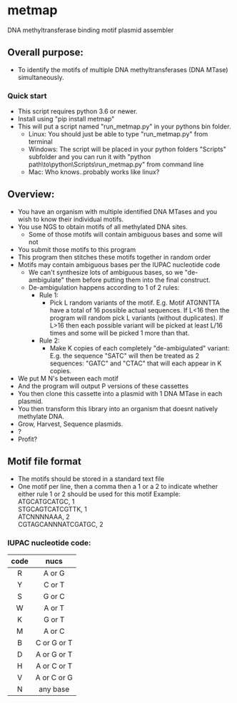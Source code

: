 # metmap
DNA methyltransferase binding motif plasmid assembler

## Overall purpose:
* To identify the motifs of multiple DNA methyltransferases (DNA MTase) simultaneously.

### Quick start
* This script requires python 3.6 or newer.
* Install using "pip install metmap"
* This will put a script named "run_metmap.py" in your pythons bin folder.
  * Linux: You should just be able to type "run_metmap.py" from terminal
  * Windows: The script will be placed in your python folders "Scripts" subfolder and you can run it with "python path\to\python\Scripts\run_metmap.py" from command line
  * Mac: Who knows..probably works like linux?


## Overview:
* You have an organism with multiple identified DNA MTases and you wish to know their individual motifs.
* You use NGS to obtain motifs of all methylated DNA sites.
  * Some of those motifs will contain ambiguous bases and some will not
* You submit those motifs to this program
* This program then stitches these motifs together in random order
* Motifs may contain ambiguous bases per the IUPAC nucleotide code
  * We can't synthesize lots of ambiguous bases, so we "de-ambigulate" them before putting them into the final construct.
  * De-ambigulation happens according to 1 of 2 rules:
    * Rule 1:
      * Pick L random variants of the motif. E.g. Motif ATGNNTTA have a total of 16 possible actual sequences. If L<16 then the program will random pick L variants (without duplicates). If L>16 then each possible variant will be picked at least L/16 times and some will be picked 1 more than that.
    * Rule 2:
      * Make K copies of each completely "de-ambigulated" variant: E.g. the sequence "SATC" will then be treated as 2 sequences: "GATC" and "CTAC" that will each appear in K copies.
* We put M N's between each motif
* And the program will output P versions of these cassettes
* You then clone this cassette into a plasmid with 1 DNA MTase in each plasmid.
* You then transform this library into an organism that doesnt natively methylate DNA.
* Grow, Harvest, Sequence plasmids.
* ?
* Profit?  


## Motif file format
* The motifs should be stored in a standard text file
* One motif per line, then a comma then a 1 or a 2 to indicate whether either rule 1 or 2 should be used for this motif
  Example:  
  ATGCATGCATGC, 1  
  STGCAGTCATCGTTK, 1  
  ATCNNNNAAA, 2  
  CGTAGCANNNATCGATGC, 2  
  

### IUPAC nucleotide code:
|code | nucs|
|:---:|:---:|
|R|A or G|
|Y|	C or T  
|S|	G or C  
|W|	A or T  
|K|	G or T  
|M|	A or C  
|B|	C or G or T  
|D|	A or G or T  
|H|	A or C or T  
|V|	A or C or G  
|N|	any base  
